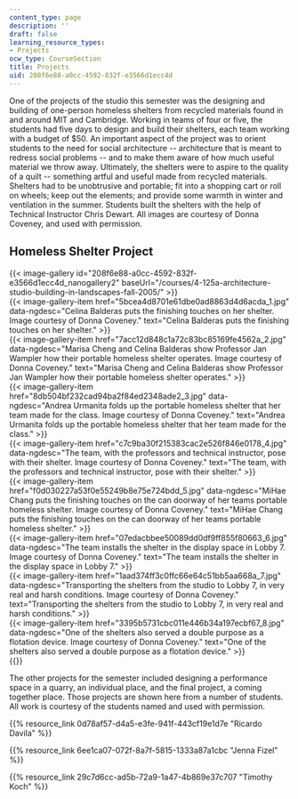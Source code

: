 ```yaml
---
content_type: page
description: ''
draft: false
learning_resource_types:
- Projects
ocw_type: CourseSection
title: Projects
uid: 208f6e88-a0cc-4592-832f-e3566d1ecc4d
---
```

One of the projects of the studio this semester was the designing and building of one-person homeless shelters from recycled materials found in and around MIT and Cambridge. Working in teams of four or five, the students had five days to design and build their shelters, each team working with a budget of $50. An important aspect of the project was to orient students to the need for social architecture -- architecture that is meant to redress social problems -- and to make them aware of how much useful material we throw away. Ultimately, the shelters were to aspire to the quality of a quilt -- something artful and useful made from recycled materials. Shelters had to be unobtrusive and portable; fit into a shopping cart or roll on wheels; keep out the elements; and provide some warmth in winter and ventilation in the summer. Students built the shelters with the help of Technical Instructor Chris Dewart. All images are courtesy of Donna Coveney, and used with permission.

## Homeless Shelter Project

{{< image-gallery id="208f6e88-a0cc-4592-832f-e3566d1ecc4d_nanogallery2" baseUrl="/courses/4-125a-architecture-studio-building-in-landscapes-fall-2005/" >}}  
{{< image-gallery-item href="5bcea4d8701e61dbe0ad8863d4d6acda_1.jpg" data-ngdesc="Celina Balderas puts the finishing touches on her shelter. Image courtesy of Donna Coveney." text="Celina Balderas puts the finishing touches on her shelter." >}}  
{{< image-gallery-item href="7acc12d848c1a72c83bc85169fe4562a_2.jpg" data-ngdesc="Marisa Cheng and Celina Balderas show Professor Jan Wampler how their portable homeless shelter operates. Image courtesy of Donna Coveney." text="Marisa Cheng and Celina Balderas show Professor Jan Wampler how their portable homeless shelter operates." >}}  
{{< image-gallery-item href="8db504bf232cad94ba2f84ed2348ade2_3.jpg" data-ngdesc="Andrea Urmanita folds up the portable homeless shelter that her team made for the class. Image courtesy of Donna Coveney." text="Andrea Urmanita folds up the portable homeless shelter that her team made for the class." >}}  
{{< image-gallery-item href="c7c9ba30f215383cac2e526f846e0178_4.jpg" data-ngdesc="The team, with the professors and technical instructor, pose with their shelter. Image courtesy of Donna Coveney." text="The team, with the professors and technical instructor, pose with their shelter." >}}  
{{< image-gallery-item href="f0d030227a53f0e55249b8e75e724bdd_5.jpg" data-ngdesc="MiHae Chang puts the finishing touches on the can doorway of her teams portable homeless shelter. Image courtesy of Donna Coveney." text="MiHae Chang puts the finishing touches on the can doorway of her teams portable homeless shelter." >}}  
{{< image-gallery-item href="07edacbbee50089dd0df9ff855f80663_6.jpg" data-ngdesc="The team installs the shelter in the display space in Lobby 7. Image courtesy of Donna Coveney." text="The team installs the shelter in the display space in Lobby 7." >}}  
{{< image-gallery-item href="1aad374ff3c0ffc66e64c51bb5aa668a_7.jpg" data-ngdesc="Transporting the shelters from the studio to Lobby 7, in very real and harsh conditions. Image courtesy of Donna Coveney." text="Transporting the shelters from the studio to Lobby 7, in very real and harsh conditions." >}}  
{{< image-gallery-item href="3395b5731cbc011e446b34a197ecbf67_8.jpg" data-ngdesc="One of the shelters also served a double purpose as a flotation device. Image courtesy of Donna Coveney." text="One of the shelters also served a double purpose as a flotation device." >}}  
{{}} 

The other projects for the semester included designing a performance space in a quarry, an individual place, and the final project, a coming together place. Those projects are shown here from a number of students. All work is courtesy of the students named and used with permission.

{{% resource_link 0d78af57-d4a5-e3fe-941f-443cf19e1d7e "Ricardo Davila" %}}

{{% resource_link 6ee1ca07-072f-8a7f-5815-1333a87a1cbc "Jenna Fizel" %}}

{{% resource_link 29c7d6cc-ad5b-72a9-1a47-4b869e37c707 "Timothy Koch" %}}